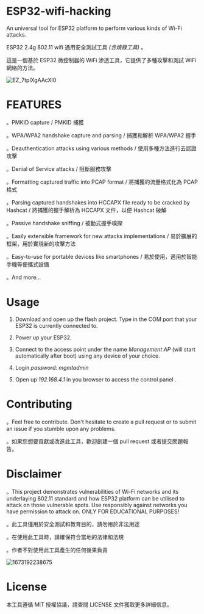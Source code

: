 # ESP32-wifi-hacking

 An universal tool for ESP32 platform to perform various kinds of Wi-Fi attacks.
 
 ESP32 2.4g 802.11 wifi 通用安全測試工具 *(含燒錄工具)* 。
 
 這是一個基於 ESP32 微控制器的 WiFi 渗透工具，它提供了多種攻擊和測試 WiFi 網絡的方法。
 
 ![EZ_7tplXgAAcXl0](https://user-images.githubusercontent.com/86963505/236613044-1c9fd8f4-cfc7-4aa5-8569-d83dbebbdef3.jpg)

 
# FEATURES

。PMKID capture / PMKID 捕獲

。WPA/WPA2 handshake capture and parsing / 捕獲和解析 WPA/WPA2 握手

。Deauthentication attacks using various methods / 使用多種方法進行去認證攻擊

。Denial of Service attacks / 阻斷服務攻擊

。Formatting captured traffic into PCAP format / 將捕獲的流量格式化為 PCAP 格式

。Parsing captured handshakes into HCCAPX file ready to be cracked by Hashcat / 將捕獲的握手解析為 HCCAPX 文件，以便 Hashcat 破解

。Passive handshake sniffing / 被動式握手嗅探

。Easily extensible framework for new attacks implementations / 易於擴展的框架，用於實現新的攻擊方法

。Easy-to-use for portable devices like smartphones / 易於使用，適用於智能手機等便攜式設備

。And more...

# Usage

1. Download and open up the flash project. Type in the COM port that your ESP32 is currently connected to.

2. Power up your ESP32.

3. Connect to the access point under the name *Management AP* (will start automatically after boot) using any device of your choice.

4. Login *password: mgmtadmin*

5. Open up *192.168.4.1* in you browser to access the control panel .

# Contributing

。Feel free to contribute. Don't hesitate to create a pull request or to submit an issue if you stumble upon any problems.

。如果您想要貢獻或改進此工具，歡迎創建一個 pull request 或者提交問題報告。

# Disclaimer

。This project demonstrates vulnerabilities of Wi-Fi networks and its underlaying 802.11 standard and how ESP32 platform can be utilised to attack on those vulnerable 
spots. Use responsibly against networks you have permission to attack on. ONLY FOR EDUCATIONAL PURPOSES!

。此工具僅用於安全測試和教育目的，請勿用於非法用途

。在使用此工具時，請確保符合當地的法律和法規

。作者不對使用此工具產生的任何後果負責

![1673192238675](https://user-images.githubusercontent.com/86963505/236613184-81d32dea-12b2-4a1a-a24c-0ec238bf196d.jpg)

# License

本工具遵循 MIT 授權協議，請查閱 LICENSE 文件獲取更多詳細信息。
